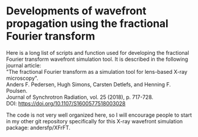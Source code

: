 # Developments of wavefront propagation using the fractional Fourier transform

Here is a long list of scripts and function used for developing the fractional Fourier transform wavefront simulation tool. It is described in the following journal article:  
"The fractional Fourier transform as a simulation tool for lens-based X-ray microscopy".  
Anders F. Pedersen, Hugh Simons, Carsten Detlefs, and Henning F. Poulsen.  
Journal of Synchrotron Radiation, vol. 25 (2018), p. 717-728.  
DOI: https://doi.org/10.1107/S1600577518003028  

The code is not very well organized here, so I will encourage people to start in my other git repository specifically for this X-ray wavefront simulation package: andersfp/XFrFT.

